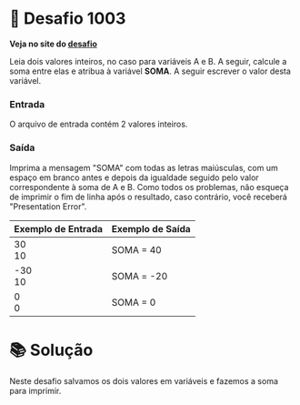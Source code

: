 # 📖 Desafio 1003

**Veja no site do [desafio](https://www.beecrowd.com.br/judge/pt/problems/view/1003)**

Leia dois valores inteiros, no caso para variáveis A e B. A seguir, calcule a soma entre elas e atribua à variável **SOMA**. A seguir escrever o valor desta variável.

### Entrada

O arquivo de entrada contém 2 valores inteiros.

### Saída

Imprima a mensagem "SOMA" com todas as letras maiúsculas, com um espaço em branco antes e depois da igualdade seguido pelo valor correspondente à soma de A e B. Como todos os problemas, não esqueça de imprimir o fim de linha após o resultado, caso contrário, você receberá "Presentation Error".

| Exemplo de Entrada | Exemplo de Saída |
| ------------------ | ---------------- |
| 30<br>10           | SOMA = 40        |
| -30<br>10          | SOMA = -20       |
| 0<br>0             | SOMA = 0         |

# 📚 Solução

Neste desafio salvamos os dois valores em variáveis e fazemos a soma para imprimir.
